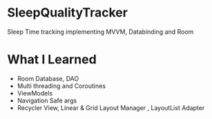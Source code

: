 # SleepQualityTracker
Sleep Time tracking implementing MVVM, Databinding and Room

# What I Learned

* Room Database, DAO
* Multi threading and Coroutines
* ViewModels
* Navigation Safe args
* Recycler View, Linear & Grid Layout Manager , LayoutList Adapter
